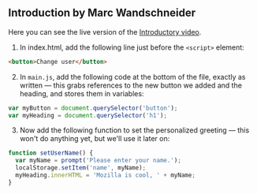 ## Introduction by Marc Wandschneider

<!-- @asset, "name":"intro_screenshot" -->

Here you can see the live version of the [Introductory video](https://www.safaribooksonline.com/library/view/learning-nodejs-livelessons/9780133378023/part00.html).

1. In index.html, add the following line just before the `<script>` element:
```html
<button>Change user</button>
```
2. In `main.js`, add the following code at the bottom of the file, exactly as written — this grabs references to the new button we added and the heading, and stores them in variables:
```javascript
var myButton = document.querySelector('button');
var myHeading = document.querySelector('h1');
```
3. Now add the following function to set the personalized greeting — this won't do anything yet, but we'll use it later on:
```javascript
function setUserName() {
  var myName = prompt('Please enter your name.');
  localStorage.setItem('name', myName);
  myHeading.innerHTML = 'Mozilla is cool, ' + myName;
}
```
